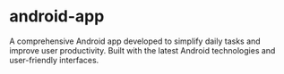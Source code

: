 # android-app
A comprehensive Android app developed to simplify daily tasks and improve user productivity. Built with the latest Android technologies and user-friendly interfaces.
